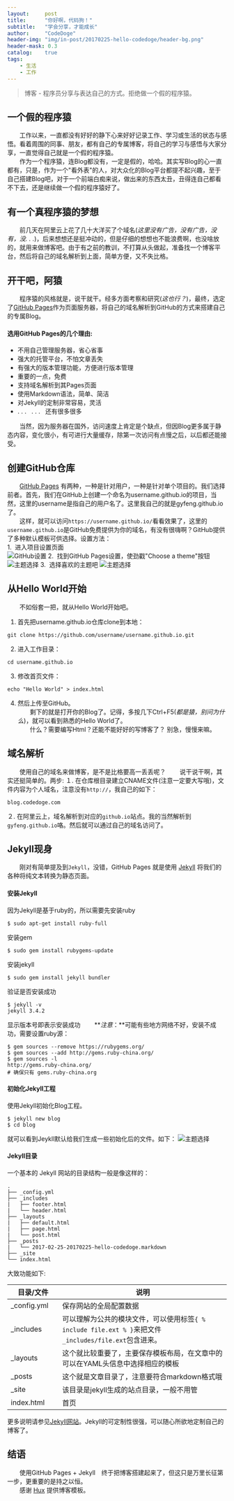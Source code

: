 ```yaml
---
layout:     post
title:      "你好啊，代码狗！"
subtitle:   "学会分享，才能成长"
author:     "CodeDoge"
header-img: "img/in-post/20170225-hello-codedoge/header-bg.png"
header-mask: 0.3
catalog:    true
tags:
    - 生活
    - 工作
---
```

> 博客 - 程序员分享与表达自己的方式。拒绝做一个假的程序猿。

## 一个假的程序猿
&#8195;&#8195;工作以来，一直都没有好好的静下心来好好记录工作、学习或生活的状态与感悟。看着周围的同事、朋友，都有自己的专属博客，将自己的学习与感悟与大家分享，一直觉得自己就是一个假的程序猿。  
&#8195;&#8195;作为一个程序猿，连Blog都没有，一定是假的，哈哈。其实写Blog的心一直都有，只是，作为一个"看外表"的人，对大众化的Blog平台都提不起兴趣，至于自己搭建Blog吧，对于一个前端白痴来说，做出来的东西太丑，丑得连自己都看不下去，还是继续做一个假的程序猿好了。

## 有一个真程序猿的梦想
&#8195;&#8195;前几天在阿里云上花了几十大洋买了个域名(_这里没有广告，没有广告，没有，没. . ._)，后来想想还是挺冲动的，但是仔细的想想也不能浪费啊，也没啥放的，就用来做博客吧。由于有之前的教训，不打算从头做起，准备找一个博客平台，然后将自己的域名解析到上面，简单方便，又不失比格。
## 开干吧，阿猿
&#8195;&#8195;程序猿的风格就是，说干就干。经多方面考察和研究(_这也行？_)，最终，选定了[GitHub Pages](https://pages.github.com/)作为页面服务器，将自己的域名解析到GitHub的方式来搭建自己的专属Blog。  
#### 选用GitHub Pages的几个理由:
- 不用自己管理服务器，省心省事
- 强大的托管平台，不怕文章丢失
- 有强大的版本管理功能，方便进行版本管理
- 重要的一点，免费
- 支持域名解析到其Pages页面
- 使用Markdown语法，简单、简洁
- 对Jekyll的定制非常容易，灵活
- . . .&nbsp;&nbsp;&nbsp;. . .&nbsp;&nbsp;&nbsp;还有很多很多

&#8195;&#8195;当然，因为服务器在国外，访问速度上肯定是个缺点，但因Blog更多属于静态内容，变化很小，有可进行大量缓存，除第一次访问有点慢之后，以后都还能接受。

## 创建GitHub仓库
&#8195;&#8195;[GitHub Pages](https://pages.github.com/) 有两种，一种是针对用户，一种是针对单个项目的。我们选择前者。首先，我们在GitHub上创建一个命名为username.github.io的项目，当然，这里的username是指自己的用户名了。这里我自己的就是gyfeng.github.io了。  
&#8195;&#8195;这样，就可以访问`https://username.github.io/`看看效果了，这里的`username.github.io`是GitHub免费提供为你的域名，有没有很嗨啊？GitHub提供了多种默认模板可供选择。设置方法：  
1.&nbsp;&nbsp;进入项目设置页面  
![GitHub设置](/img/in-post/20170225-hello-codedoge/github-project-setting.png)
2.&nbsp;&nbsp;找到GitHub Pages设置，使劲戳"Choose a theme"按钮
![主题选择](/img/in-post/20170225-hello-codedoge/github-launch-theme-chooser.png)
3.&nbsp;&nbsp;选择喜欢的主题吧
![主题选择](/img/in-post/20170225-hello-codedoge/github-theme-choose.png)
## 从Hello World开始
&#8195;&#8195;不如俗套一把，就从Hello World开始吧。
1. 首先把username.github.io仓库clone到本地：
```
git clone https://github.com/username/username.github.io.git
```
2. 进入工作目录：
```
cd username.github.io
```
3. 修改首页文件：
```
echo "Hello World" > index.html
```
4. 然后上传至GitHub。  
&#8195;&#8195;剩下的就是打开你的Blog了。记得，多按几下Ctrl+F5(_都是猿，别问为什么_)，就可以看到熟悉的Hello World了。  
&#8195;&#8195;什么？需要编写Html？还能不能好好的写博客了？ 别急，慢慢来嘛。

## 域名解析
&#8195;&#8195;使用自己的域名来做博客，是不是比格要高一丢丢呢？　　
说干说干啊，其实还挺简单的。两步:
１. 在仓库根目录建立CNAME文件(注意一定要大写哦)，文件内容为个人域名，注意没有`http://`，我自己的如下：
```
blog.codedoge.com
```
２. 在阿里云上，域名解析到对应的`github.io`站点。我的当然解析到`gyfeng.github.io`咯。然后就可以通过自己的域名访问了。

## Jekyll现身
&#8195;&#8195;刚对有简单提及到`Jekyll`，没错，GitHub Pages 就是使用 [Jekyll](http://jekyllcn.com/) 将我们的各种将纯文本转换为静态页面。
#### 安装Jekyll
因为Jekyll是基于ruby的，所以需要先安装ruby
```
$ sudo apt-get install ruby-full
```
安装gem
```
$ sudo gem install rubygems-update
```
安装jekyll
```
$ sudo gem install jekyll bundler
```
验证是否安装成功
```
$ jekyll -v
jekyll 3.4.2
```
显示版本号即表示安装成功　　
**_注意_：**可能有些地方网络不好，安装不成功，需要设置ruby源：
```
$ gem sources --remove https://rubygems.org/
$ gem sources --add http://gems.ruby-china.org/
$ gem sources -l
http://gems.ruby-china.org/
# 确保只有 gems.ruby-china.org
```
#### 初始化Jekyll工程
使用Jekyll初始化Blog工程。
```
$ jekyll new blog
$ cd blog
```
就可以看到Jeykll默认给我们生成一些初始化后的文件。如下：
![主题选择](/img/in-post/20170225-hello-codedoge/jekyll-inti-dir.png)
#### Jekyll目录
一个基本的 Jekyll 网站的目录结构一般是像这样的：
```
.
├── _config.yml
├── _includes
|   ├── footer.html
|   └── header.html
├── _layouts
|   ├── default.html
|   ├── page.html
|   └── post.html
├── _posts
|   └── 2017-02-25-20170225-hello-codedoge.markdown
├── _site
└── index.html
```
大致功能如下:

| 目录/文件 | 说明 |
|--------|--------|
|  _config.yml　 |  保存网站的全局配置数据   |
|  _includes　 |  可以理解为公共的模块文件，可以使用标签`{ % include file.ext % }`来把文件`_includes/file.ext`包含进来。  |
|  _layouts　 |  这个就比较重要了，主要保存模板布局，在文章中的可以在YAML头信息中选择相应的模板  |
|  _posts |  这个就是文章目录了，注意要符合markdown格式哦  |
|  _site |  该目录是jekyll生成的站点目录，一般不用管  |
|  index.html |  首页  |

更多说明请参见[Jekyll网站](http://jekyllcn.com/)。Jekyll的可定制性很强，可以随心所欲地定制自己的博客了。

## 结语
&#8195;&#8195;使用GitHub Pages + Jekyll　终于把博客搭建起来了，但这只是万里长征第一步，更重要的是持之以恒。  
&#8195;&#8195;感谢 [Hux](https://huangxuan.me/) 提供博客模板。